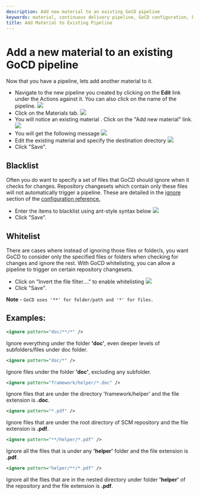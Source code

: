 ```yaml
---
description: Add new material to an existing GoCD pipeline
keywords: material, continuous delivery pipeline, GoCD configuration, blacklist, CD pipeline
title: Add Material to Existing Pipeline
---
```


# Add a new material to an existing GoCD pipeline

Now that you have a pipeline, lets add another material to it.

- Navigate to the new pipeline you created by clicking on the **Edit** link under the Actions against it. You can also click on the name of the pipeline.
![](../images/edit_pipeline_link.png)
- Click on the Materials tab.
![](../images/pipeline_general_options.png)
- You will notice an existing material . Click on the "Add new material" link.
![](../images/add_new_material.png)
- You will get the following message
![](../images/define_destination_folder.png)
- Edit the existing material and specify the destination directory
![](../images/edit_material.png)
- Click "Save".

## Blacklist

Often you do want to specify a set of files that GoCD should ignore when it checks for changes. Repository changesets which contain only these files will not automatically trigger a pipeline. These are detailed in the [ignore](configuration_reference.html#ignore) section of the [configuration reference.](configuration_reference.html)

- Enter the items to blacklist using ant-style syntax below
![](../images/edit_material_blacklist.png)
- Click "Save".

## Whitelist

There are cases where instead of ignoring those files or folder/s, you want GoCD to consider only the specified files or folders when checking for changes and ignore the rest. With GoCD whitelisting, you can allow a pipeline to trigger on certain repository changesets.

- Click on "Invert the file filter...." to enable whitelisting
![](../images/edit_material_whitelist.png)
- Click "Save".

**Note** - ```GoCD uses '**' for folder/path and '*' for files.```

## Examples:

```xml
<ignore pattern="doc/**/*" />
```
Ignore everything under the folder **'doc'**, even deeper levels of subfolders/files under doc folder.

```xml
<ignore pattern="doc/*" />
```
Ignore files under the folder **'doc'**, excluding any subfolder.

```xml
<ignore pattern="framework/helper/*.doc" />
```
Ignore files that are under the directory 'framework/helper' and the file extension is **.doc**.

```xml
<ignore pattern="*.pdf" />
```
Ignore files that are under the root directory of SCM repository and the file extension is **.pdf**.

```xml
<ignore pattern="**/helper/*.pdf" />
```
Ignore all the files that is under any **'helper'** folder and the file extension is **.pdf**.

```xml
<ignore pattern="helper/**/*.pdf" />
```

Ignore all the files that are in the nested directory under folder **'helper'** of the repository and the file extension is **.pdf**.
